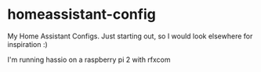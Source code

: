 # homeassistant-config
My Home Assistant Configs. Just starting out, so I would look elsewhere for inspiration :)

I'm running hassio on a raspberry pi 2 with rfxcom

